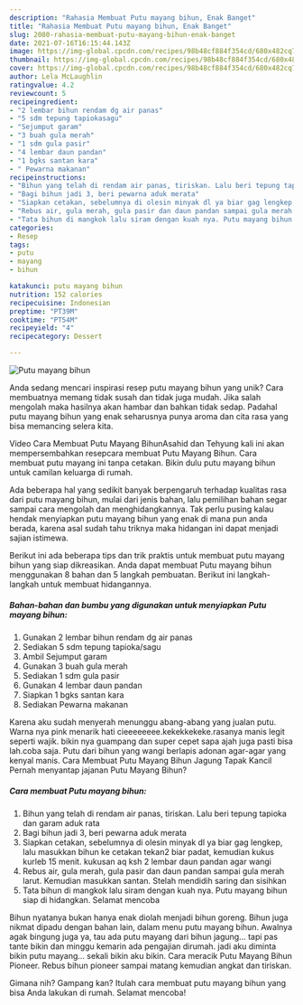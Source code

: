 ```yaml
---
description: "Rahasia Membuat Putu mayang bihun, Enak Banget"
title: "Rahasia Membuat Putu mayang bihun, Enak Banget"
slug: 2080-rahasia-membuat-putu-mayang-bihun-enak-banget
date: 2021-07-16T16:15:44.143Z
image: https://img-global.cpcdn.com/recipes/98b48cf884f354cd/680x482cq70/putu-mayang-bihun-foto-resep-utama.jpg
thumbnail: https://img-global.cpcdn.com/recipes/98b48cf884f354cd/680x482cq70/putu-mayang-bihun-foto-resep-utama.jpg
cover: https://img-global.cpcdn.com/recipes/98b48cf884f354cd/680x482cq70/putu-mayang-bihun-foto-resep-utama.jpg
author: Lela McLaughlin
ratingvalue: 4.2
reviewcount: 5
recipeingredient:
- "2 lembar bihun rendam dg air panas"
- "5 sdm tepung tapiokasagu"
- "Sejumput garam"
- "3 buah gula merah"
- "1 sdm gula pasir"
- "4 lembar daun pandan"
- "1 bgks santan kara"
- " Pewarna makanan"
recipeinstructions:
- "Bihun yang telah di rendam air panas, tiriskan. Lalu beri tepung tapioka dan garam aduk rata"
- "Bagi bihun jadi 3, beri pewarna aduk merata"
- "Siapkan cetakan, sebelumnya di olesin minyak dl ya biar gag lengkep, lalu masukkan bihun ke cetakan tekan2 biar padat, kemudian kukus kurleb 15 menit. kukusan aq ksh 2 lembar daun pandan agar wangi"
- "Rebus air, gula merah, gula pasir dan daun pandan sampai gula merah larut. Kemudian masukkan santan. Stelah mendidih saring dan sisihkan"
- "Tata bihun di mangkok lalu siram dengan kuah nya. Putu mayang bihun siap di hidangkan. Selamat mencoba"
categories:
- Resep
tags:
- putu
- mayang
- bihun

katakunci: putu mayang bihun 
nutrition: 152 calories
recipecuisine: Indonesian
preptime: "PT39M"
cooktime: "PT54M"
recipeyield: "4"
recipecategory: Dessert

---
```



![Putu mayang bihun](https://img-global.cpcdn.com/recipes/98b48cf884f354cd/680x482cq70/putu-mayang-bihun-foto-resep-utama.jpg)

Anda sedang mencari inspirasi resep putu mayang bihun yang unik? Cara membuatnya memang tidak susah dan tidak juga mudah. Jika salah mengolah maka hasilnya akan hambar dan bahkan tidak sedap. Padahal putu mayang bihun yang enak seharusnya punya aroma dan cita rasa yang bisa memancing selera kita.

Video Cara Membuat Putu Mayang BihunAsahid dan Tehyung kali ini akan mempersembahkan resepcara membuat Putu Mayang Bihun. Cara membuat putu mayang ini tanpa cetakan. Bikin dulu putu mayang bihun untuk camilan keluarga di rumah.

Ada beberapa hal yang sedikit banyak berpengaruh terhadap kualitas rasa dari putu mayang bihun, mulai dari jenis bahan, lalu pemilihan bahan segar sampai cara mengolah dan menghidangkannya. Tak perlu pusing kalau hendak menyiapkan putu mayang bihun yang enak di mana pun anda berada, karena asal sudah tahu triknya maka hidangan ini dapat menjadi sajian istimewa.


Berikut ini ada beberapa tips dan trik praktis untuk membuat putu mayang bihun yang siap dikreasikan. Anda dapat membuat Putu mayang bihun menggunakan 8 bahan dan 5 langkah pembuatan. Berikut ini langkah-langkah untuk membuat hidangannya.

<!--inarticleads1-->

##### Bahan-bahan dan bumbu yang digunakan untuk menyiapkan Putu mayang bihun:

1. Gunakan 2 lembar bihun rendam dg air panas
1. Sediakan 5 sdm tepung tapioka/sagu
1. Ambil Sejumput garam
1. Gunakan 3 buah gula merah
1. Sediakan 1 sdm gula pasir
1. Gunakan 4 lembar daun pandan
1. Siapkan 1 bgks santan kara
1. Sediakan  Pewarna makanan


Karena aku sudah menyerah menunggu abang-abang yang jualan putu. Warna nya pink menarik hati cieeeeeeee.kekekkekeke.rasanya manis legit seperti wajik. bikin nya guampang dan super cepet sapa ajah juga pasti bisa lah.coba saja. Putu dari bihun yang wangi berlapis adonan agar-agar yang kenyal manis. Cara Membuat Putu Mayang Bihun Jagung Tapak Kancil Pernah menyantap jajanan Putu Mayang Bihun? 

<!--inarticleads2-->

##### Cara membuat Putu mayang bihun:

1. Bihun yang telah di rendam air panas, tiriskan. Lalu beri tepung tapioka dan garam aduk rata
1. Bagi bihun jadi 3, beri pewarna aduk merata
1. Siapkan cetakan, sebelumnya di olesin minyak dl ya biar gag lengkep, lalu masukkan bihun ke cetakan tekan2 biar padat, kemudian kukus kurleb 15 menit. kukusan aq ksh 2 lembar daun pandan agar wangi
1. Rebus air, gula merah, gula pasir dan daun pandan sampai gula merah larut. Kemudian masukkan santan. Stelah mendidih saring dan sisihkan
1. Tata bihun di mangkok lalu siram dengan kuah nya. Putu mayang bihun siap di hidangkan. Selamat mencoba


Bihun nyatanya bukan hanya enak diolah menjadi bihun goreng. Bihun juga nikmat dipadu dengan bahan lain, dalam menu putu mayang bihun. Awalnya agak bingung juga ya, tau ada putu mayang dari bihun jagung… tapi pas tante bikin dan minggu kemarin ada pengajian dirumah. jadi aku diminta bikin putu mayang… sekali bikin aku bikin. Cara meracik Putu Mayang Bihun Pioneer. Rebus bihun pioneer sampai matang kemudian angkat dan tiriskan. 

Gimana nih? Gampang kan? Itulah cara membuat putu mayang bihun yang bisa Anda lakukan di rumah. Selamat mencoba!
